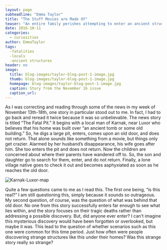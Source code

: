 ```yaml
---
layout: page
subheadline: "Emma Taylor"
title: "The Stuff Movies are Made Of"
teaser: "An entire family perishes attempting to enter an ancient structure...is this really where the story ends?"
date: 2016-10-11
categories:
  - curiosities
author: EmmaTaylor
tags:
  -fatalities
  -locals
  -ancient structures
header: no
image:
  title: blog-images/taylor-blog-post-1-image.jpg
  thumb: blog-images/taylor-blog-post-1-image.jpg
  homepage: blog-images/taylor-blog-post-1-image.jpg
  caption: Story from the November 16 issue
  caption_url:
---
```

As I was correcting and reading through some of the news in my week of November 13th-18th, one story in particular stood out to me. In fact, I had to go back and reread it twice because it was so unbelievable. The news story is titled “The Fatal Pit."  It begins with a local man of Karnak, near Luxor who believes that his home was built over “an ancient tomb or some old building.” So, he digs a large pit, enters, comes upon an old door, and does not return. That alone sounds like something from a movie, but things only get crazier. Alarmed by her husband’s disappearance, his wife goes after him. She too enters the pit and does not return. Now the children are concerned about where their parents have wandered off to. So, the son and daughter go to search for them, enter, and do not return. Finally, a lone village native goes to check it out and becomes asphyxiated as soon as he reaches the old door.

![Karnak-Luxor-map](https://github.com/dig-eg-gaz/dig-eg-gaz.github.io/blob/master/images/blog-images/taylor-post1-map-image.jpg?raw=true)

Quite a few questions came to me as I read this. The first one being, “is this real?” I am still questioning this, simply because it sounds so outrageous. My second question, of course, was the question of what was behind that old door. No one from this story successfully enters far enough to see what lies within, and the story focuses on their tragic deaths rather than addressing a possible discovery. But, did anyone ever enter? I can’t imagine this mysterious discovery would have been forgotten or overlooked, but maybe it was. This lead to the question of whether scenarios such as this one were common for this time period. Just how often were people discovering strange structures like this under their homes? Was this strange story really so strange?
